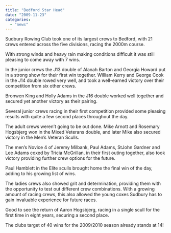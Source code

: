 ```yaml
---
title: "Bedford Star Head"
date: "2009-11-23"
categories:
  - "news"
---
```


Sudbury Rowing Club took one of its largest crews to Bedford, with 21 crews entered across the five divisions, racing the 2000m course.

With strong winds and heavy rain making conditions difficult it was still pleasing to come away with 7 wins.

In the junior crews the J13 double of Alanah Barton and Georgia Howard put in a strong show for their first win together. William Kerry and George Cook in the J14 double rowed very well, and took a well-earned victory over their competition from six other crews.

Bronwen King and Holly Adams in the J16 double worked well together and secured yet another victory as their pairing.

Several junior crews racing in their first competition provided some pleasing results with quite a few second places throughout the day.

The adult crews weren’t going to be out done. Mike Arnott and Rosemary Hogsbjerg won in the Mixed Veterans double, and later Mike also secured victory in the Men’s Veteran Sculls.

The men’s Novice 4 of Jeremy Milbank, Paul Adams, StJohn Gardner and Lee Adams coxed by Tricia McGrillan, in their first outing together, also took victory providing further crew options for the future.

Paul Hamblett in the Elite sculls brought home the final win of the day, adding to his growing list of wins.

The ladies crews also showed grit and determination, providing them with the opportunity to test out different crew combinations. With a growing amount of racing crews, this also allowed the young coxes Sudbury has to gain invaluable experience for future races.

Good to see the return of Aaron Hogsbjerg, racing in a single scull for the first time in eight years, securing a second place.

The clubs target of 40 wins for the 2009/2010 season already stands at 14!
